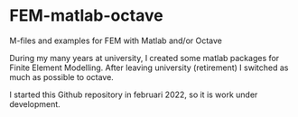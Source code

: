 # FEM-matlab-octave
M-files and examples for FEM with Matlab and/or Octave

During my many years at university, I created some matlab packages for Finite Element Modelling.
After leaving university (retirement) I switched as much as possible to octave.

I started this Github repository in februari 2022, so it is work under development.
